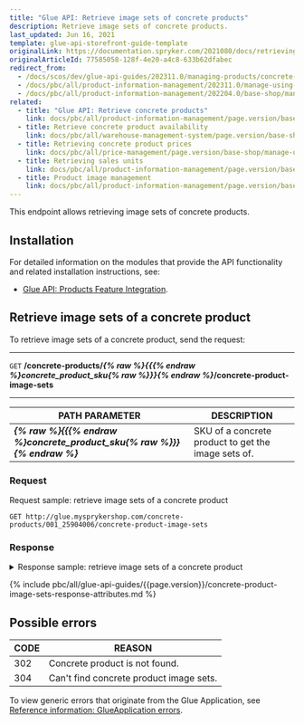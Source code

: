 ```yaml
---
title: "Glue API: Retrieve image sets of concrete products"
description: Retrieve image sets of concrete products.
last_updated: Jun 16, 2021
template: glue-api-storefront-guide-template
originalLink: https://documentation.spryker.com/2021080/docs/retrieving-image-sets-of-concrete-products
originalArticleId: 77585058-128f-4e20-a4c8-633b62dfabec
redirect_from:
  - /docs/scos/dev/glue-api-guides/202311.0/managing-products/concrete-products/retrieving-image-sets-of-concrete-products.html
  - /docs/pbc/all/product-information-management/202311.0/manage-using-glue-api/concrete-products/glue-api-retrieve-image-sets-of-concrete-products.html
  - /docs/pbc/all/product-information-management/202204.0/base-shop/manage-using-glue-api/concrete-products/glue-api-retrieve-image-sets-of-concrete-products.html
related:
  - title: "Glue API: Retrieve concrete products"
    link: docs/pbc/all/product-information-management/page.version/base-shop/manage-using-glue-api/concrete-products/glue-api-retrieve-concrete-products.html
  - title: Retrieve concrete product availability
    link: docs/pbc/all/warehouse-management-system/page.version/base-shop/manage-using-glue-api/glue-api-retrieve-concrete-product-availability.html
  - title: Retrieving concrete product prices
    link: docs/pbc/all/price-management/page.version/base-shop/manage-using-glue-api/glue-api-retrieve-concrete-product-prices.html
  - title: Retrieving sales units
    link: docs/pbc/all/product-information-management/page.version/base-shop/manage-using-glue-api/concrete-products/glue-api-retrieve-sales-units.html
  - title: Product image management
    link: docs/pbc/all/product-information-management/page.version/base-shop/feature-overviews/product-feature-overview/product-images-overview.html
---
```


This endpoint allows retrieving image sets of concrete products.

## Installation

For detailed information on the modules that provide the API functionality and related installation instructions, see:
* [Glue API: Products Feature Integration](/docs/pbc/all/product-information-management/{{page.version}}/base-shop/install-and-upgrade/install-glue-api/install-the-product-glue-api.html).


## Retrieve image sets of a concrete product

To retrieve image sets of a concrete product, send the request:

---
`GET` **/concrete-products/*{% raw %}{{{% endraw %}concrete_product_sku{% raw %}}}{% endraw %}*/concrete-product-image-sets**

---

| PATH PARAMETER | DESCRIPTION |
| --- | --- |
| ***{% raw %}{{{% endraw %}concrete_product_sku{% raw %}}}{% endraw %}*** | SKU of a concrete product to get the image sets of. |

### Request

Request sample: retrieve image sets of a concrete product

`GET http://glue.mysprykershop.com/concrete-products/001_25904006/concrete-product-image-sets`

### Response

<details>
<summary markdown='span'>Response sample: retrieve image sets of a concrete product</summary>

```json
{
    "data": [
        {
            "type": "concrete-product-image-sets",
            "id": "177_25913296",
            "attributes": {
                "imageSets": [
                    {
                        "name": "default",
                        "images": [
                            {
                                "externalUrlLarge": "//images.icecat.biz/img/norm/high/24867659-4916.jpg",
                                "externalUrlSmall": "//images.icecat.biz/img/norm/medium/24867659-4916.jpg"
                            }
                        ]
                    }
                ]
            },
            "links": {
                "self": "http://glue.mysprykershop.com/concrete-products/177_25913296/concrete-product-image-sets"
            }
        }
    ],
    "links": {
        "self": "http://glue.mysprykershop.com/concrete-products/177_25913296/concrete-product-image-sets"
    }
}
```
</details>

{% include pbc/all/glue-api-guides/{{page.version}}/concrete-product-image-sets-response-attributes.md %} <!-- To edit, see /_includes/pbc/all/glue-api-guides/{{page.version}}/concrete-product-image-sets-response-attributes.md -->


## Possible errors

| CODE | REASON |
| --- | --- |
| 302 | Concrete product is not found. |
| 304 | Can't find concrete product image sets. |

To view generic errors that originate from the Glue Application, see [Reference information: GlueApplication errors](/docs/dg/dev/glue-api/{{page.version}}/old-glue-infrastructure/reference-information-glueapplication-errors.html).
